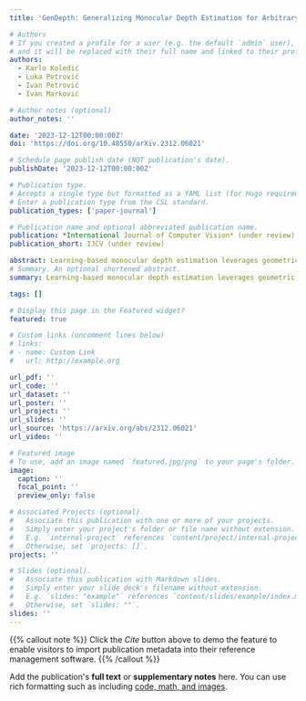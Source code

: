 ```yaml
---
title: 'GenDepth: Generalizing Monocular Depth Estimation for Arbitrary Camera Parameters via Ground Plane Embedding'

# Authors
# If you created a profile for a user (e.g. the default `admin` user), write the username (folder name) here
# and it will be replaced with their full name and linked to their profile.
authors:
  - Karlo Koledić
  - Luka Petrović
  - Ivan Petrović
  - Ivan Marković

# Author notes (optional)
author_notes: ''

date: '2023-12-12T00:00:00Z'
doi: 'https://doi.org/10.48550/arXiv.2312.06021'

# Schedule page publish date (NOT publication's date).
publishDate: '2023-12-12T00:00:00Z'

# Publication type.
# Accepts a single type but formatted as a YAML list (for Hugo requirements).
# Enter a publication type from the CSL standard.
publication_types: ['paper-journal']

# Publication name and optional abbreviated publication name.
publication: *International Journal of Computer Vision* (under review)
publication_short: IJCV (under review)

abstract: Learning-based monocular depth estimation leverages geometric priors present in the training data to enable metric depth perception from a single image, a traditionally ill-posed problem. However, these priors are often specific to a particular domain, leading to limited generalization performance on unseen data. Apart from the well studied environmental domain gap, monocular depth estimation is also sensitive to the domain gap induced by varying camera parameters, an aspect that is often overlooked in current state-of-the-art approaches. This issue is particularly evident in autonomous driving scenarios, where datasets are typically collected with a single vehicle-camera setup, leading to a bias in the training data due to a fixed perspective geometry. In this paper, we challenge this trend and introduce GenDepth, a novel model capable of performing metric depth estimation for arbitrary vehicle-camera setups. To address the lack of data with sufficiently diverse camera parameters, we first create a bespoke synthetic dataset collected with different vehicle-camera systems. Then, we design GenDepth to simultaneously optimize two objectives: (i) equivariance to the camera parameter variations on synthetic data, (ii) transferring the learned equivariance to real-world environmental features using a single real-world dataset with a fixed vehicle-camera system. To achieve this, we propose a novel embedding of camera parameters as the ground plane depth and present a novel architecture that integrates these embeddings with adversarial domain alignment. We validate GenDepth on several autonomous driving datasets, demonstrating its state-of-the-art generalization capability for different vehicle-camera systems. 
# Summary. An optional shortened abstract.
summary: Learning-based monocular depth estimation leverages geometric priors present in the training data to enable metric depth perception from a single image, a traditionally ill-posed problem. However, these priors are often specific to a particular domain, leading to limited generalization performance on unseen data. Apart from the well studied environmental domain gap, monocular depth estimation is also sensitive to the domain gap induced by varying camera parameters, an aspect that is often overlooked in current state-of-the-art approaches. This issue is particularly evident in autonomous driving scenarios, where datasets are typically collected with a single vehicle-camera setup, leading to a bias in the training data due to a fixed perspective geometry. In this paper, we challenge this trend and introduce GenDepth, a novel model capable of performing metric depth estimation for arbitrary vehicle-camera setups. To address the lack of data with sufficiently diverse camera parameters, we first create a bespoke synthetic dataset collected with different vehicle-camera systems. Then, we design GenDepth to simultaneously optimize two objectives: (i) equivariance to the camera parameter variations on synthetic data, (ii) transferring the learned equivariance to real-world environmental features using a single real-world dataset with a fixed vehicle-camera system. To achieve this, we propose a novel embedding of camera parameters as the ground plane depth and present a novel architecture that integrates these embeddings with adversarial domain alignment. We validate GenDepth on several autonomous driving datasets, demonstrating its state-of-the-art generalization capability for different vehicle-camera systems. 

tags: []

# Display this page in the Featured widget?
featured: true

# Custom links (uncomment lines below)
# links:
# - name: Custom Link
#   url: http://example.org

url_pdf: ''
url_code: ''
url_dataset: ''
url_poster: ''
url_project: ''
url_slides: ''
url_source: 'https://arxiv.org/abs/2312.06021'
url_video: ''

# Featured image
# To use, add an image named `featured.jpg/png` to your page's folder.
image:
  caption: ''
  focal_point: ''
  preview_only: false

# Associated Projects (optional).
#   Associate this publication with one or more of your projects.
#   Simply enter your project's folder or file name without extension.
#   E.g. `internal-project` references `content/project/internal-project/index.md`.
#   Otherwise, set `projects: []`.
projects: ''

# Slides (optional).
#   Associate this publication with Markdown slides.
#   Simply enter your slide deck's filename without extension.
#   E.g. `slides: "example"` references `content/slides/example/index.md`.
#   Otherwise, set `slides: ""`.
slides: ''
---
```


{{% callout note %}}
Click the _Cite_ button above to demo the feature to enable visitors to import publication metadata into their reference management software.
{{% /callout %}}


Add the publication's **full text** or **supplementary notes** here. You can use rich formatting such as including [code, math, and images](https://docs.hugoblox.com/content/writing-markdown-latex/).
